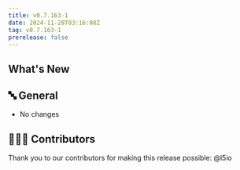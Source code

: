 ```yaml
---
title: v0.7.163-1
date: 2024-11-28T03:16:08Z
tag: v0.7.163-1
prerelease: false
---
```


## What's New
## 🔤 General
* No changes

## 👨🏽‍💻 Contributors

Thank you to our contributors for making this release possible:
@l5io
